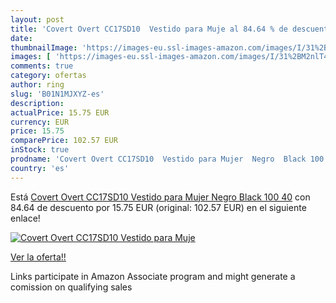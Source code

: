 ```yaml
---
layout: post
title: 'Covert Overt CC17SD10  Vestido para Muje al 84.64 % de descuento'
date: 
thumbnailImage: 'https://images-eu.ssl-images-amazon.com/images/I/31%2BM2nlT4DL._SL200_.jpg'
images: [ 'https://images-eu.ssl-images-amazon.com/images/I/31%2BM2nlT4DL._SL200_.jpg' ]
comments: true
category: ofertas
author: ring
slug: 'B01N1MJXYZ-es'
description:
actualPrice: 15.75 EUR
currency: EUR
price: 15.75
comparePrice: 102.57 EUR
inStock: true
prodname: 'Covert Overt CC17SD10  Vestido para Mujer  Negro  Black 100   40'
country: 'es'
---
```


Está [Covert Overt CC17SD10  Vestido para Mujer  Negro  Black 100   40](https://www.amazon.es/dp/B01N1MJXYZ/?tag=tolees-21) con 84.64 de descuento por 15.75 EUR (original: 102.57 EUR) en el siguiente enlace!

[![Covert Overt CC17SD10  Vestido para Muje](https://images-eu.ssl-images-amazon.com/images/I/31%2BM2nlT4DL._SL200_.jpg)](https://www.amazon.es/dp/B01N1MJXYZ/?tag=tolees-21)

[Ver la oferta!!](https://www.amazon.es/dp/B01N1MJXYZ/?tag=tolees-21)

Links participate in Amazon Associate program and might generate a comission on qualifying sales


